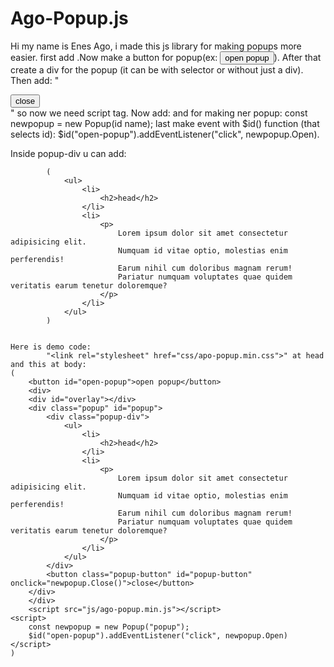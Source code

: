 # Ago-Popup.js
Hi my name is Enes Ago, i made this js library for making popups more easier.
first add <link rel="stylesheet" href="css/apo-popup.min.css">.Now make a button for popup(ex: 
<button id="open-popup">open popup</button>). After that create a div for the popup (it can be with selector or without just a div). Then add:
"
    <div id="overlay"></div>
        <div class="popup" id="popup">
            <div class="popup-div">
            </div>
            <button class="popup-button" id="popup-button" onclick="newpopup.Close()">close</button>
        </div>
"
so now we need script tag. Now add:
    <script src="js/ago-popup.min.js"></script>
and for making ner popup:
    const newpopup = new Popup(id name);
last make event with $id() function (that selects id):
    $id("open-popup").addEventListener("click", newpopup.Open).

Inside popup-div u can add:

            (
                <ul>
                    <li>
                        <h2>head</h2>
                    </li>
                    <li>
                        <p>
                            Lorem ipsum dolor sit amet consectetur adipisicing elit. 
                            Numquam id vitae optio, molestias enim perferendis! 
                            Earum nihil cum doloribus magnam rerum! 
                            Pariatur numquam voluptates quae quidem veritatis earum tenetur doloremque?
                        </p>
                    </li>
                </ul>
            )


    Here is demo code:
            "<link rel="stylesheet" href="css/apo-popup.min.css">" at head
    and this at body:
    (
        <button id="open-popup">open popup</button>
        <div>
        <div id="overlay"></div>
        <div class="popup" id="popup">
            <div class="popup-div">
                <ul>
                    <li>
                        <h2>head</h2>
                    </li>
                    <li>
                        <p>
                            Lorem ipsum dolor sit amet consectetur adipisicing elit. 
                            Numquam id vitae optio, molestias enim perferendis! 
                            Earum nihil cum doloribus magnam rerum! 
                            Pariatur numquam voluptates quae quidem veritatis earum tenetur doloremque?
                        </p>
                    </li>
                </ul>
            </div>
            <button class="popup-button" id="popup-button" onclick="newpopup.Close()">close</button>
        </div>
        </div>
        <script src="js/ago-popup.min.js"></script>
    <script>
        const newpopup = new Popup("popup");
        $id("open-popup").addEventListener("click", newpopup.Open)
    </script>
    )

